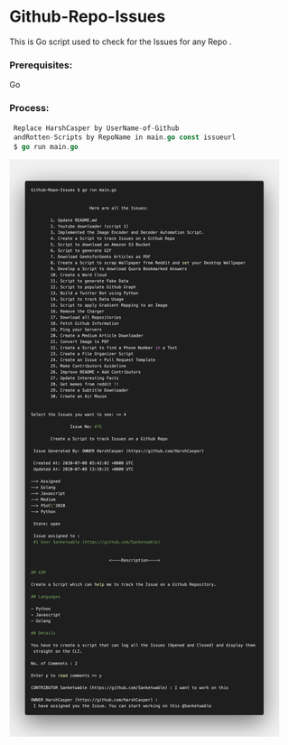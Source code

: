 # Github-Repo-Issues  
This is Go script used to check for the Issues for any Repo .

### Prerequisites:  
Go

### Process:
 ```go
  Replace HarshCasper by UserName-of-Github
  andRotten-Scripts by RepoName in main.go const issueurl 
  $ go run main.go
  ``` 

![image](https://github.com/HarshCasper/Rotten-Scripts/blob/master/Github-Repo-Issues/Terminal.png)
